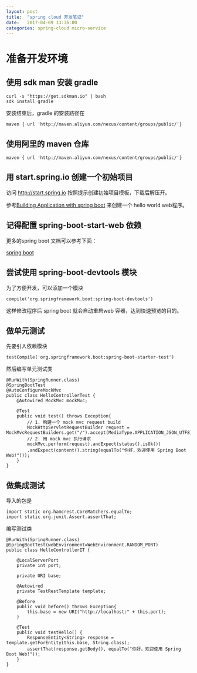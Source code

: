 ```yaml
---
layout: post
title:  "spring cloud 开发笔记"
date:   2017-04-09 13:36:00
categories: spring-cloud micro-service
---
```


# 准备开发环境

## 使用 sdk man 安装 gradle

	curl -s "https://get.sdkman.io" | bash
	sdk install gradle
	
安装结束后，gradle 的安装路径在
	
	maven { url 'http://maven.aliyun.com/nexus/content/groups/public/'}
	
## 使用阿里的 maven 仓库

	maven { url 'http://maven.aliyun.com/nexus/content/groups/public/'}
	
## 用 start.spring.io 创建一个初始项目

访问 http://start.spring.io 按照提示创建初始项目模板，下载后解压开。

参考[Building Application with spring boot](https://spring.io/guides/gs/spring-boot/)
来创建一个 hello world web程序。

## 记得配置 spring-boot-start-web 依赖

更多的spring boot 文档可以参考下面：

[spring boot](http://docs.spring.io/spring-boot/docs/1.5.2.RELEASE/reference/htmlsingle)

## 尝试使用 spring-boot-devtools 模块

为了方便开发，可以添加一个模块 

	compile('org.springframework.boot:spring-boot-devtools')

这样修改程序后 spring boot 就会自动重启web 容器，达到快速预览的目的。

## 做单元测试

先要引入依赖模块

	testCompile('org.springframework.boot:spring-boot-starter-test')

然后编写单元测试类

	@RunWith(SpringRunner.class)
	@SpringBootTest
	@AutoConfigureMockMvc
	public class HelloControllerTest {
		@Autowired MockMvc mockMvc;
		
		@Test
		public void test() throws Exception{
			// 1. 构建一个 mock mvc request build
			MockHttpServletRequestBuilder request = MockMvcRequestBuilders.get("/").accept(MediaType.APPLICATION_JSON_UTF8);
			// 2. 用 mock mvc 执行请求
			mockMvc.perform(request).andExpect(status().isOk())
			.andExpect(content().string(equalTo("你好，欢迎使用 Spring Boot Web!")));
		}
	}
	
## 做集成测试

导入的包是

	import static org.hamcrest.CoreMatchers.equalTo;
	import static org.junit.Assert.assertThat;

编写测试类

	@RunWith(SpringRunner.class)
	@SpringBootTest(webEnvironment=WebEnvironment.RANDOM_PORT)
	public class HelloControllerIT {
		
		@LocalServerPort
		private int port;
		
		private URI base;
		
		@Autowired
		private TestRestTemplate template;
		
		@Before
		public void before() throws Exception{
			this.base = new URI("http://localhost:" + this.port);
		}
		
		@Test
		public void testHello() {
			ResponseEntity<String> response = template.getForEntity(this.base, String.class);
			assertThat(response.getBody(), equalTo("你好，欢迎使用 Spring Boot Web!"));
		}
	}
